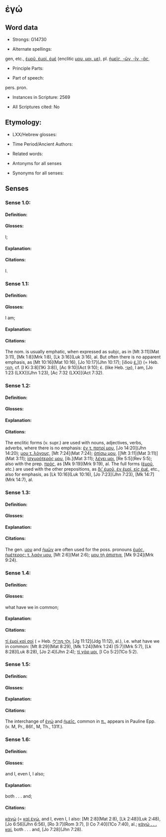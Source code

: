 # ἐγώ

<!-- Status: S2=NeedsEdits -->
<!-- Lexica used for edits:   -->

## Word data

* Strongs: G14730

* Alternate spellings:

gen, etc., [ἐμοῦ, ἐμοί, ἐμέ]() (enclitic [μου, μοι, με]()), pl. [ἡμεῖς, -ῶν, -ῖν, -ᾶς](), 

* Principle Parts: 


* Part of speech: 

pers. pron.

* Instances in Scripture: 2569

* All Scriptures cited: No

## Etymology: 


* LXX/Hebrew glosses: 


* Time Period/Ancient Authors: 


* Related words: 

* Antonyms for all senses

* Synonyms for all senses: 


## Senses 


### Sense  1.0: 

#### Definition: 

#### Glosses: 

I; 

#### Explanation: 


#### Citations: 

I.

### Sense  1.1: 

#### Definition: 

#### Glosses: 

I am; 

#### Explanation: 


#### Citations: 

The nom. is usually emphatic, when expressed as subjc, as in [Mt 3:11](Mat 3:11), [Mk 1:8](Mrk 1:8), [Lk 3:16](Luk 3:16), al. But often there is no apparent emphasis, as [Mt 10:16](Mat 10:16), [Jo 10:17](Jhn 10:17); [ἰδοὺ [ἐ.]()]() (= Heb. [הִנֵּנִי](//en-uhl/H2005), cf. [I Ki 3:8](1Ki 3:8)), [Ac 9:10](Act 9:10); ἐ. (like Heb. [אֲנִי](//en-uhl/H0589)), I am, [Jo 1:23 (LXX)](Jhn 1:23), [Ac 7:32 (LXX)](Act 7:32).   

### Sense  1.2: 

#### Definition: 


#### Glosses:



#### Explanation:



#### Citations: 

The enclitic forms (v. supr.) are used with nouns, adjectives, verbs, adverbs, where there is no emphasis: [ἐν τ. πατρί μου](), [Jo 14:20](Jhn 14:20); [μου τ. λόγους](), [Mt 7:24](Mat 7:24); [ὀπίσω μου](), [[Mt 3:11](Mat 3:11)](Mat 3:11); [ἰσχυρότερός μου](), [ib.](Mat 3:11); [λέγει μοι](), [Re 5:5](Rev 5:5); also with the prep. [πρός](), as [Mk 9:19](Mrk 9:19), al. The full forms ([ἐμοῦ](), etc.) are used with the other prepositions, as [δι' ἐμοῦ, ἐν ἐμοί, εἰς ἐμέ](), etc., also for emphasis, as [Lk 10:16](Luk 10:16), [Jo 7:23](Jhn 7:23), [Mk 14:7](Mrk 14:7), al. 

### Sense  1.3: 

#### Definition: 


#### Glosses:



#### Explanation:



#### Citations: 

The gen. [μου]() and [ἡμῶν]() are often used for the poss. pronouns [ἐμός, ἡμέτερος: τ. λαόν μου](), [Mt 2:6](Mat 2:6); [μου τῂ ἀπιστιᾳ](), [Mk 9:24](Mrk 9:24). 

### Sense  1.4: 

#### Definition: 

#### Glosses: 

what have we in common; 

#### Explanation: 


#### Citations: 

[τί ἐμοὶ καὶ σοί]() ( = Heb. [וָלָךְ מַה־לִי](//en-uhl/H4100), [Jg 11:12](Jdg 11:12), al.), i.e. what have we in common: [Mt 8:29](Mat 8:29), [Mk 1:24](Mrk 1:24) [5:7](Mrk 5:7), [Lk 8:28](Luk 8:28), [Jo 2:4](Jhn 2:4); [τί γάρ μοι](), [I Co 5:2](1Co 5:2). 

### Sense  1.5: 

#### Definition: 


#### Glosses:



#### Explanation:



#### Citations: 

The interchange of [ἐγώ]() and [ἡμεῖς](), common in [π.](), appears in Pauline Epp. (v. M, Pr., 86f., M, Th., 131f.).

### Sense  1.6: 

#### Definition: 

#### Glosses: 

and I, even I, I also; 

#### Explanation: 

both . . . and; 

#### Citations: 

[κἀγώ]() (= [καὶ ἐγώ](), and I, even I, I also: [Mt 2:8](Mat 2:8), [Lk 2:48](Luk 2:48), [Jo 6:56](Jhn 6:56), [Ro 3:7](Rom 3:7), [I Co 7:40](1Co 7:40), al.; [κἀγώ . . . καί](), both . . . and, [Jo 7:28](Jhn 7:28).
